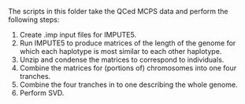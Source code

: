 The scripts in this folder take the QCed MCPS data and perform the following steps:

1. Create .imp input files for IMPUTE5.
2. Run IMPUTE5 to produce matrices of the length of the genome for which each haplotype 
is most similar to each other haplotype.
3. Unzip and condense the matrices to correspond to individuals.
4. Combine the matrices for (portions of) chromosomes into one four tranches.
5. Combine the four tranches in to one describing the whole genome.
6. Perform SVD.
